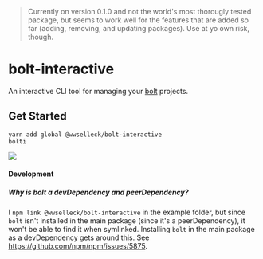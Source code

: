 > Currently on version 0.1.0 and not the world's most thorougly tested package, but seems to work well for the features that are added so far (adding, removing, and updating packages). Use at yo own risk, though.

# bolt-interactive
An interactive CLI tool for managing your [bolt](https://github.com/boltpkg/bolt) projects.

## Get Started
```
yarn add global @wwselleck/bolt-interactive
bolti
```
![](./docs/example.gif)
#### Development
##### Why is bolt a devDependency and peerDependency?
I `npm link @wwselleck/bolt-interactive` in the example folder, but since `bolt` isn't installed in the main package (since it's a peerDependency), it won't be able to find it when symlinked. Installing `bolt` in the main package as a devDependency gets around this. See https://github.com/npm/npm/issues/5875.
